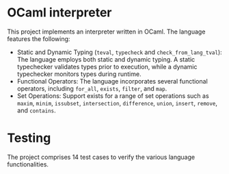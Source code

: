 # OCaml interpreter
This project implements an interpreter written in OCaml. The language features the following:
- Static and Dynamic Typing (`teval`, `typecheck` and `check_from_lang_tval`): The language employs both static and dynamic typing. A static typechecker validates types prior to execution, while a dynamic typechecker monitors types during runtime.
- Functional Operators: The language incorporates several functional operators, including `for_all`, `exists`, `filter`, and `map`.
- Set Operations:  Support exists for a range of set operations such as `maxim`, `minim`, `issubset`, `intersection`, `difference`, `union`, `insert`, `remove`, and `contains`.

# Testing
The project comprises 14 test cases to verify the various language functionalities.
